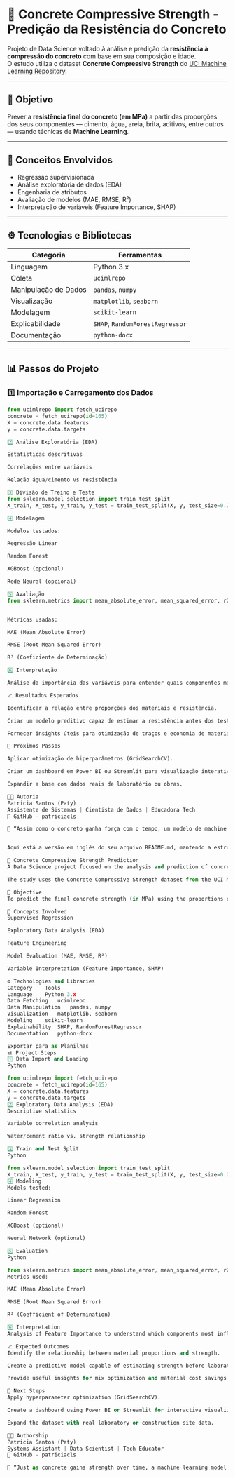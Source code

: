 # 🧱 Concrete Compressive Strength - Predição da Resistência do Concreto

Projeto de Data Science voltado à análise e predição da **resistência à compressão do concreto** com base em sua composição e idade.  
O estudo utiliza o dataset **Concrete Compressive Strength** do [UCI Machine Learning Repository](https://archive.ics.uci.edu/ml/datasets/concrete+compressive+strength).

---

## 🎯 Objetivo
Prever a **resistência final do concreto (em MPa)** a partir das proporções dos seus componentes — cimento, água, areia, brita, aditivos, entre outros — usando técnicas de **Machine Learning**.




---

## 🧠 Conceitos Envolvidos
- Regressão supervisionada  
- Análise exploratória de dados (EDA)  
- Engenharia de atributos  
- Avaliação de modelos (MAE, RMSE, R²)  
- Interpretação de variáveis (Feature Importance, SHAP)

---

## ⚙️ Tecnologias e Bibliotecas

| Categoria | Ferramentas |
|------------|--------------|
| Linguagem  | Python 3.x |
| Coleta     | `ucimlrepo` |
| Manipulação de Dados | `pandas`, `numpy` |
| Visualização | `matplotlib`, `seaborn` |
| Modelagem | `scikit-learn` |
| Explicabilidade | `SHAP`, `RandomForestRegressor` |
| Documentação | `python-docx` |

---

## 📊 Passos do Projeto

### 1️⃣ Importação e Carregamento dos Dados
```python
from ucimlrepo import fetch_ucirepo
concrete = fetch_ucirepo(id=165)
X = concrete.data.features
y = concrete.data.targets

2️⃣ Análise Exploratória (EDA)

Estatísticas descritivas

Correlações entre variáveis

Relação água/cimento vs resistência

3️⃣ Divisão de Treino e Teste
from sklearn.model_selection import train_test_split
X_train, X_test, y_train, y_test = train_test_split(X, y, test_size=0.2, random_state=42)

4️⃣ Modelagem

Modelos testados:

Regressão Linear

Random Forest

XGBoost (opcional)

Rede Neural (opcional)

5️⃣ Avaliação
from sklearn.metrics import mean_absolute_error, mean_squared_error, r2_score


Métricas usadas:

MAE (Mean Absolute Error)

RMSE (Root Mean Squared Error)

R² (Coeficiente de Determinação)

6️⃣ Interpretação

Análise da importância das variáveis para entender quais componentes mais influenciam na resistência final.

📈 Resultados Esperados

Identificar a relação entre proporções dos materiais e resistência.

Criar um modelo preditivo capaz de estimar a resistência antes dos testes laboratoriais.

Fornecer insights úteis para otimização de traços e economia de materiais.

🚀 Próximos Passos

Aplicar otimização de hiperparâmetros (GridSearchCV).

Criar um dashboard em Power BI ou Streamlit para visualização interativa.

Expandir a base com dados reais de laboratório ou obras.

👩‍💻 Autoria
Patricia Santos (Paty)
Assistente de Sistemas | Cientista de Dados | Educadora Tech
🔗 GitHub - patriciacls

💬 “Assim como o concreto ganha força com o tempo, um modelo de machine learning também se fortalece com dados e boas ideias.”


Aqui está a versão em inglês do seu arquivo README.md, mantendo a estrutura e o tom profissional, e usando termos comuns em Data Science:

🧱 Concrete Compressive Strength Prediction
A Data Science project focused on the analysis and prediction of concrete compressive strength based on its composition and age.

The study uses the Concrete Compressive Strength dataset from the UCI Machine Learning Repository.

🎯 Objective
To predict the final concrete strength (in MPa) using the proportions of its components—cement, water, sand, aggregates, additives, among others—by applying Machine Learning techniques.

🧠 Concepts Involved
Supervised Regression

Exploratory Data Analysis (EDA)

Feature Engineering

Model Evaluation (MAE, RMSE, R²)

Variable Interpretation (Feature Importance, SHAP)

⚙️ Technologies and Libraries
Category	Tools
Language	Python 3.x
Data Fetching	ucimlrepo
Data Manipulation	pandas, numpy
Visualization	matplotlib, seaborn
Modeling	scikit-learn
Explainability	SHAP, RandomForestRegressor
Documentation	python-docx

Exportar para as Planilhas
📊 Project Steps
1️⃣ Data Import and Loading
Python

from ucimlrepo import fetch_ucirepo
concrete = fetch_ucirepo(id=165)
X = concrete.data.features
y = concrete.data.targets
2️⃣ Exploratory Data Analysis (EDA)
Descriptive statistics

Variable correlation analysis

Water/cement ratio vs. strength relationship

3️⃣ Train and Test Split
Python

from sklearn.model_selection import train_test_split
X_train, X_test, y_train, y_test = train_test_split(X, y, test_size=0.2, random_state=42)
4️⃣ Modeling
Models tested:

Linear Regression

Random Forest

XGBoost (optional)

Neural Network (optional)

5️⃣ Evaluation
Python

from sklearn.metrics import mean_absolute_error, mean_squared_error, r2_score
Metrics used:

MAE (Mean Absolute Error)

RMSE (Root Mean Squared Error)

R² (Coefficient of Determination)

6️⃣ Interpretation
Analysis of Feature Importance to understand which components most influence the final strength.

📈 Expected Outcomes
Identify the relationship between material proportions and strength.

Create a predictive model capable of estimating strength before laboratory testing.

Provide useful insights for mix optimization and material cost savings.

🚀 Next Steps
Apply hyperparameter optimization (GridSearchCV).

Create a dashboard using Power BI or Streamlit for interactive visualization.

Expand the dataset with real laboratory or construction site data.

👩‍💻 Authorship
Patricia Santos (Paty)
Systems Assistant | Data Scientist | Tech Educator
🔗 GitHub - patriciacls

💬 “Just as concrete gains strength over time, a machine learning model also gains strength with data and good ideas.”